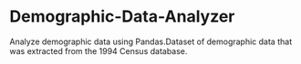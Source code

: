 # Demographic-Data-Analyzer
Analyze demographic data using Pandas.Dataset of demographic data that was extracted from the 1994 Census database.
